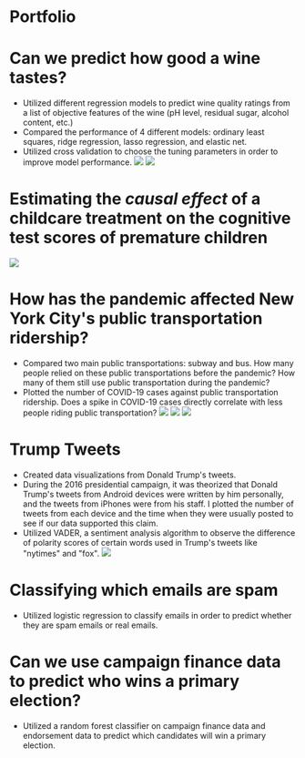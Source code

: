 # Portfolio

# Can we predict how good a wine tastes?
* Utilized different regression models to predict wine quality ratings from a list of objective features of the wine (pH level, residual sugar, alcohol content, etc.)
* Compared the performance of 4 different models: ordinary least squares, ridge regression, lasso regression, and elastic net.
* Utilized cross validation to choose the tuning parameters in order to improve model performance.
![](https://github.com/enoohuh/Portfolio/blob/main/images/wine%20image%201.jpg)
![](https://github.com/enoohuh/Portfolio/blob/main/images/wine%20image%202.jpg)

# Estimating the _causal effect_ of a childcare treatment on the cognitive test scores of premature children
![](https://github.com/enoohuh/Portfolio/blob/main/images/causal%20inference%20image.jpg)

# How has the pandemic affected New York City's public transportation ridership?
* Compared two main public transportations: subway and bus. How many people relied on these public transportations before the pandemic? How many of them still use public transportation during the pandemic?
* Plotted the number of COVID-19 cases against public transportation ridership. Does a spike in COVID-19 cases directly correlate with less people riding public transportation?
![](https://github.com/enoohuh/Portfolio/blob/main/images/nyc%20page%201.jpg)
![](https://github.com/enoohuh/Portfolio/blob/main/images/nyc%20page%202.jpg)
![](https://github.com/enoohuh/Portfolio/blob/main/images/nyc%20page%203.jpg)

# Trump Tweets
* Created data visualizations from Donald Trump's tweets.
* During the 2016 presidential campaign, it was theorized that Donald Trump's tweets from Android devices were written by him personally, and the tweets from iPhones were from his staff. I plotted the number of tweets from each device and the time when they were usually posted to see if our data supported this claim.
* Utilized VADER, a sentiment analysis algorithm to observe the difference of polarity scores of certain words used in Trump's tweets like "nytimes" and "fox".
![](https://github.com/enoohuh/Portfolio/blob/main/images/github%20trump%20tweets%20image.jpg)

# Classifying which emails are spam
* Utilized logistic regression to classify emails in order to predict whether they are spam emails or real emails.

# Can we use campaign finance data to predict who wins a primary election?
* Utilized a random forest classifier on campaign finance data and endorsement data to predict which candidates will win a primary election.
